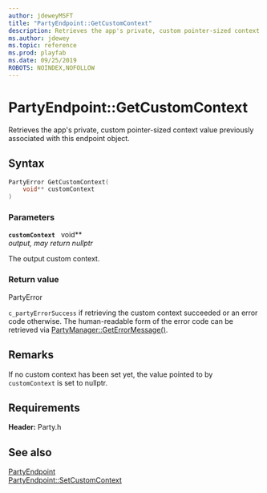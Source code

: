```yaml
---
author: jdeweyMSFT
title: "PartyEndpoint::GetCustomContext"
description: Retrieves the app's private, custom pointer-sized context value previously associated with this endpoint object.
ms.author: jdewey
ms.topic: reference
ms.prod: playfab
ms.date: 09/25/2019
ROBOTS: NOINDEX,NOFOLLOW
---
```


# PartyEndpoint::GetCustomContext  

Retrieves the app's private, custom pointer-sized context value previously associated with this endpoint object.  

## Syntax  
  
```cpp
PartyError GetCustomContext(  
    void** customContext  
)  
```  
  
### Parameters  
  
**`customContext`** &nbsp; void**  
*output, may return nullptr*  
  
The output custom context.  
  
  
### Return value  
PartyError
  
```c_partyErrorSuccess``` if retrieving the custom context succeeded or an error code otherwise. The human-readable form of the error code can be retrieved via [PartyManager::GetErrorMessage()](../../PartyManager/methods/partymanager_geterrormessage.md).
  
## Remarks  
  
If no custom context has been set yet, the value pointed to by `customContext` is set to nullptr.
  
## Requirements  
  
**Header:** Party.h
  
## See also  
[PartyEndpoint](../partyendpoint.md)  
[PartyEndpoint::SetCustomContext](partyendpoint_setcustomcontext.md)
  
  
